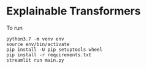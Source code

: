 # Explainable Transformers

To run

```
python3.7 -m venv env
source env/bin/activate
pip install -U pip setuptools wheel
pip install -r requirements.txt
streamlit run main.py
```
